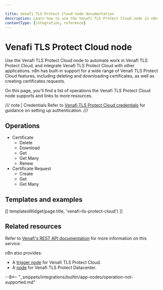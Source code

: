```yaml
---

title: Venafi TLS Protect Cloud node documentation
description: Learn how to use the Venafi TLS Protect Cloud node in n8n. Follow technical documentation to integrate Venafi TLS Protect Cloud node into your workflows.
contentType: [integration, reference]
---
```


# Venafi TLS Protect Cloud node

Use the Venafi TLS Protect Cloud node to automate work in Venafi TLS Protect Cloud, and integrate Venafi TLS Protect Cloud with other applications. n8n has built-in support for a wide range of Venafi TLS Protect Cloud features, including deleting and downloading certificates, as well as creating certificates requests. 

On this page, you'll find a list of operations the Venafi TLS Protect Cloud node supports and links to more resources.

/// note | Credentials
Refer to [Venafi TLS Protect Cloud credentials](/integrations/builtin/credentials/venafitlsprotectcloud.md) for guidance on setting up authentication. 
///

## Operations

* Certificate
	* Delete
	* Download
	* Get
	* Get Many
	* Renew
* Certificate Request
	* Create
	* Get
	* Get Many

## Templates and examples

<!-- see https://www.notion.so/n8n/Pull-in-templates-for-the-integrations-pages-37c716837b804d30a33b47475f6e3780 -->
[[ templatesWidget(page.title, 'venafi-tls-protect-cloud') ]]

## Related resources

Refer to [Venafi's REST API documentation](https://docs.venafi.cloud/api/vaas-rest-api/) for more information on this service.

n8n also provides:
<!-- vale off -->
* A [trigger node](/integrations/builtin/trigger-nodes/n8n-nodes-base.venafitlsprotectcloudtrigger.md) for Venafi TLS Protect Cloud.
* A [node](/integrations/builtin/app-nodes/n8n-nodes-base.venafitlsprotectdatacenter.md) for Venafi TLS Protect Datacenter.
<!-- vale on -->

--8<-- "_snippets/integrations/builtin/app-nodes/operation-not-supported.md"
